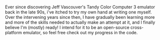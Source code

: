 Ever since discovering Jeff Vascouver's Tandy Color Computer 3 emulator back in the late 90s, i've itched to try my own hand at writing one myself. Over the intervening years since then, I have gradually been learning more and more of the skills needed to actually make an attempt at it, and I finally believe I'm (mostly) ready! I intend for it to be an open-source cross-platform emulator, so feel free check out my progress in the code. 
